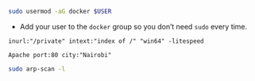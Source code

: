 

```bash
sudo usermod -aG docker $USER
```

- Add your user to the `docker` group so you don’t need `sudo` every time.


```
inurl:"/private" intext:"index of /" "win64" -litespeed
```


```
Apache port:80 city:"Nairobi"
```


```bash
sudo arp-scan -l
```

